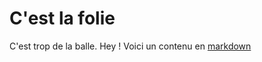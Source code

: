 # C'est la folie

C'est trop de la balle.
Hey ! Voici un contenu en [markdown](https://github.com/adam-p/markdown-here/wiki/Markdown-Cheatsheet#table-of-contents)
